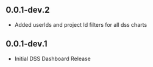 ## 0.0.1-dev.2
* Added userIds and project Id filters for all dss charts

## 0.0.1-dev.1
* Initial DSS Dashboard Release
